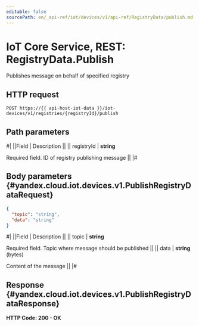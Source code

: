 ```yaml
---
editable: false
sourcePath: en/_api-ref/iot/devices/v1/api-ref/RegistryData/publish.md
---
```


# IoT Core Service, REST: RegistryData.Publish

Publishes message on behalf of specified registry

## HTTP request

```
POST https://{{ api-host-iot-data }}/iot-devices/v1/registries/{registryId}/publish
```

## Path parameters

#|
||Field | Description ||
|| registryId | **string**

Required field. ID of registry publishing message ||
|#

## Body parameters {#yandex.cloud.iot.devices.v1.PublishRegistryDataRequest}

```json
{
  "topic": "string",
  "data": "string"
}
```

#|
||Field | Description ||
|| topic | **string**

Required field. Topic where message should be published ||
|| data | **string** (bytes)

Content of the message ||
|#

## Response {#yandex.cloud.iot.devices.v1.PublishRegistryDataResponse}

**HTTP Code: 200 - OK**